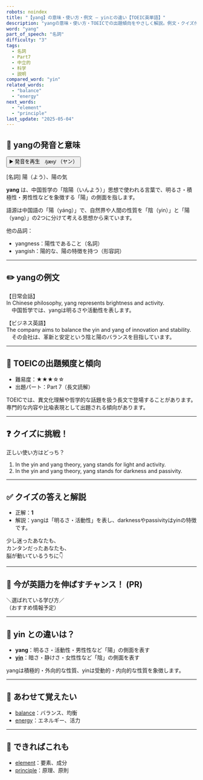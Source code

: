 ```yaml
---
robots: noindex
title: "【yang】の意味・使い方・例文 ― yinとの違い【TOEIC英単語】"
description: "yangの意味・使い方・TOEICでの出題傾向をやさしく解説。例文・クイズ付きでyinとの違いもわかりやすく学べます。"
word: "yang"
part_of_speech: "名詞"
difficulty: "3"
tags:
  - 名詞
  - Part7
  - 中立的
  - 科学
  - 説明
compared_word: "yin"
related_words:
  - "balance"
  - "energy"
next_words:
  - "element"
  - "principle"
last_update: "2025-05-04"
---
```


## 🔰 yangの発音と意味

<button class="play-audio" onclick="playTTS('yang')">
  <span class="play-audio-main">
    ▶️ 発音を再生　/jæŋ/
  </span>
  <span class="play-audio-sub">
    （ヤン）
  </span>
</button>

[名詞] 陽（よう）、陽の気

**yang** は、中国哲学の「陰陽（いんよう）」思想で使われる言葉で、明るさ・積極性・男性性などを象徴する「陽」の側面を指します。

語源は中国語の「陽（yáng）」で、自然界や人間の性質を「陰（yin）」と「陽（yang）」の2つに分けて考える思想から来ています。

他の品詞：  
- yangness：陽性であること（名詞）
- yangish：陽的な、陽の特徴を持つ（形容詞）

---

## ✏️ yangの例文

【日常会話】  
In Chinese philosophy, yang represents brightness and activity.  
　中国哲学では、yangは明るさや活動性を表します。

【ビジネス英語】  
The company aims to balance the yin and yang of innovation and stability.  
　その会社は、革新と安定という陰と陽のバランスを目指しています。

---

## 🎯 TOEICの出題頻度と傾向

- 難易度：★★★☆☆
- 出題パート：Part 7（長文読解）

TOEICでは、異文化理解や哲学的な話題を扱う長文で登場することがあります。専門的な内容や比喩表現として出題される傾向があります。

---

## ❓ クイズに挑戦！

正しい使い方はどっち？

1. In the yin and yang theory, yang stands for light and activity.  
2. In the yin and yang theory, yang stands for darkness and passivity.

---

## ✅ クイズの答えと解説

- 正解：**1**
- 解説：yangは「明るさ・活動性」を表し、darknessやpassivityはyinの特徴です。

少し迷ったあなたも、  
カンタンだったあなたも、  
脳が動いているうちに👇️

---

## 🚀 今が英語力を伸ばすチャンス！ (PR)

<div class="info-center">
＼選ばれている学び方／<br>  
（おすすめ情報予定）
</div>

---

## 🤔  yin との違いは？

- **yang**：明るさ・活動性・男性性など「陽」の側面を表す
- **[yin](/word/yin/)**：暗さ・静けさ・女性性など「陰」の側面を表す

yangは積極的・外向的な性質、yinは受動的・内向的な性質を象徴します。

---

## 🧩 あわせて覚えたい

- [balance](/word/balance/)：バランス、均衡
- [energy](/word/energy/)：エネルギー、活力

---

## 📖 できればこれも

- [element](/word/element/)：要素、成分
- [principle](/word/principle/)：原理、原則

<!-- cvid: aid42_bid31 -->
